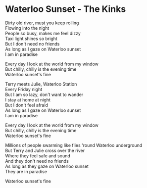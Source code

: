 # Waterloo Sunset - The Kinks

Dirty old river, must you keep rolling\
Flowing into the night\
People so busy, makes me feel dizzy\
Taxi light shines so bright\
But I don't need no friends\
As long as I gaze on Waterloo sunset\
I am in paradise

Every day I look at the world from my window\
But chilly, chilly is the evening time\
Waterloo sunset's fine

Terry meets Julie, Waterloo Station\
Every Friday night\
But I am so lazy, don't want to wander\
I stay at home at night\
But I don't feel afraid\
As long as I gaze on Waterloo sunset\
I am in paradise

Every day I look at the world from my window\
But chilly, chilly is the evening time\
Waterloo sunset's fine

Millions of people swarming like flies 'round Waterloo underground\
But Terry and Julie cross over the river\
Where they feel safe and sound\
And they don't need no friends\
As long as they gaze on Waterloo sunset\
They are in paradise

Waterloo sunset's fine